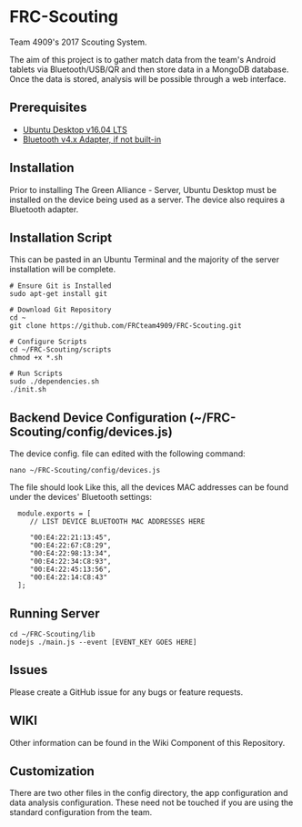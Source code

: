 # FRC-Scouting

Team 4909's 2017 Scouting System.

The aim of this project is to gather match data from the team's Android tablets via Bluetooth/USB/QR and then store data in a MongoDB database. Once the data is stored, analysis will be possible through a web interface.

## Prerequisites
- [Ubuntu Desktop v16.04 LTS](https://www.ubuntu.com/download/desktop)
- [Bluetooth v4.x Adapter, if not built-in](http://a.co/fmJrtQR)

## Installation
Prior to installing The Green Alliance - Server, Ubuntu Desktop must be installed on the device being used as a server. The device also requires a Bluetooth adapter. 

## Installation Script
This can be pasted in an Ubuntu Terminal and the majority of the server installation will be complete.
```
# Ensure Git is Installed
sudo apt-get install git

# Download Git Repository
cd ~
git clone https://github.com/FRCteam4909/FRC-Scouting.git

# Configure Scripts
cd ~/FRC-Scouting/scripts
chmod +x *.sh

# Run Scripts
sudo ./dependencies.sh
./init.sh

```
## Backend Device Configuration (~/FRC-Scouting/config/devices.js)
The device config. file can edited with the following command:
```
nano ~/FRC-Scouting/config/devices.js
```
The file should look Like this, all the devices MAC addresses can be found under the devices' Bluetooth settings:
```
  module.exports = [
     // LIST DEVICE BLUETOOTH MAC ADDRESSES HERE
     
     "00:E4:22:21:13:45",
     "00:E4:22:67:C8:29",
     "00:E4:22:98:13:34",
     "00:E4:22:34:C8:93",
     "00:E4:22:45:13:56",
     "00:E4:22:14:C8:43"
  ];
```

## Running Server
```
cd ~/FRC-Scouting/lib
nodejs ./main.js --event [EVENT_KEY GOES HERE]
```

## Issues
Please create a GitHub issue for any bugs or feature requests.

## WIKI
Other information can be found in the Wiki Component of this Repository.

## Customization
There are two other files in the config directory, the app configuration and data analysis configuration. These need not be touched if you are using the standard configuration from the team.
